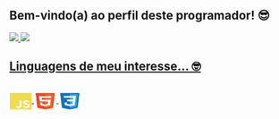## Bem-vindo(a) ao perfil deste programador! 😎

 <div>
   <a href="https://github.com/sal0minh0">
   <img height="180em" src="https://github-readme-stats.vercel.app/api?username=sal0minh0&show_icons=true&theme=tokyonight&include_all_commits=true&count_private=true"/>
   <img height="180em" src="https://github-readme-stats.vercel.app/api/top-langs/?username=sal0minh0&layout=compact&langs_count=6&theme=tokyonight"/>
</div>

## Linguagens de meu interesse... 🤓

<div style="display: inline_block"><br>
  <img align="center" alt="Js" height="30" width="40" src="https://raw.githubusercontent.com/devicons/devicon/master/icons/javascript/javascript-plain.svg">
  <img align="center" alt="HTML" height="30" width="40" src="https://raw.githubusercontent.com/devicons/devicon/master/icons/html5/html5-original.svg">
  <img align="center" alt="CSS" height="30" width="40" src="https://raw.githubusercontent.com/devicons/devicon/master/icons/css3/css3-original.svg">
</div>
<br>
